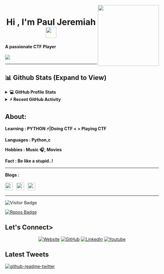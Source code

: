 
<img align='right' src='https://user-images.githubusercontent.com/5713670/87202985-820dcb80-c2b6-11ea-9f56-7ec461c497c3.gif' width='200'>

<h1 align="center">Hi , I'm Paul Jeremiah <img src="https://media.giphy.com/media/hvRJCLFzcasrR4ia7z/giphy.gif" width="35"></h1>
<p align="center">
	<h4>A passionate  CTF Player</h4>
 <a href="https://github.com/DenverCoder1/readme-typing-svg"><img src="https://readme-typing-svg.herokuapp.com?lines=Computer+Science+Student;CTF+Player;CYBERSEC%20|%20%20Enthusiast;@ctftime%20;Always%20learning%20new%20things;%20Get_me_as:cyberpj;%20N00B%20Chall_Creater&center=true&width=500&height=50;color:red;font-style:bold"></a>
</p>
<hr/>


## 📊 Github Stats (Expand to View) 


<details> 
  <summary><b>💻 GitHub Profile Stats</b></summary>
  <br/>
  <p align="center">
    <a href="https://github.com/anuraghazra/github-readme-stats"><img alt="Candida's Github Stats" src="https://github-readme-stats.vercel.app/api?username=0xcyberpj&show_icons=true&count_private=true&theme=algolia" height="192px"/></a>
<br/>
  &nbsp;
	  <img src="https://github-readme-stats.vercel.app/api/top-langs?username=0xcyberpj&show_icons=true&locale=en&layout=compact&theme=algolia" alt="cyberpj" height="192px"/>
  <br/>
  </p>
</details>

<details>
  <summary><b>⚡ Recent GitHub Activity</b></summary>
  <br/>
   <a href="https://github.com/0xcyberpj"><img alt="Candida's Activity Graph" src="https://activity-graph.herokuapp.com/graph?username=candida18&custom_title=pj's%20Contribution%20Graph&theme=react-dark" /></a>
  <br/>

</details>

<h2> About:</h2>
<b><p style="color:red">
<p>Learning : PYTHON ⚡|Doing CTF < > Playing CTF</p>
	<p>Languages :  <b>Python,c</b> </p>
<p>Hobbies :  Music 🎧, Movies</p>
<p>Fact : Be like a stupid..!</p></b>
<hr>
<b><p> Blogs :</b><br><br>
	<a href="https://cyberpj.medium.com/"><img src="https://img.shields.io/badge/medium-%2312100E.svg?&style=for-the-badge&logo=medium&logoColor=white" height=25></a> &nbsp <a href="https://hacklido.com/u/cyberpj/"><img src="https://images.opencollective.com/hacklido/d8c52b2/logo/256.png" height=25></a> &nbsp <a href="https://0xcyberpj.me/my-blog/"><img src="https://0xcyberpj.me/my-blog/assets/images/site_data/avatar.png.jpg" height=25></a> &nbsp</p>
<hr>
</p>

![Visitor Badge](https://visitor-badge.laobi.icu/badge?page_id=0xcyberpj)

[![Repos Badge](https://badges.pufler.dev/repos/0xcyberpj)](https://badges.pufler.dev)



<h2>Let's Connect> </h2>
<p align="center">
  <a href="https://0xcyberpj.me/"><img src="https://img.icons8.com/bubbles/50/000000/web.png" alt="Website"/></a>
	<a href="https://github.com/0xcyberpj"><img src="https://img.icons8.com/bubbles/50/000000/github.png" alt="GitHub"/></a>
	<a href="https://linkedin.com/in/0xcyberpj"><img src="https://img.icons8.com/bubbles/50/000000/linkedin.png" alt="LinkedIn"/></a>
	<a href="https://twitter.com/Cyberpj1"><img src="https://img.icons8.com/bubbles/50/000000/twitter.png" alt="Youtube"/></a>
</p>
<h2>Latest Tweets</h2>
<p><a href="https://twitter.com/cyberpj1"><img src="https://github-readme-twitter.gazf.vercel.app/api?id=cyberpj1&amp;layout=wide" alt="github-readme-twitter"></a></p

<hr/>
